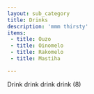 ```yaml
---
layout: sub_category
title: Drinks
description: 'mmm thirsty'
items:
 - title: Ouzo
 - title: Oinomelo
 - title: Rakomelo
 - title: Mastiha

---
```


Drink drink drink drink (8)
